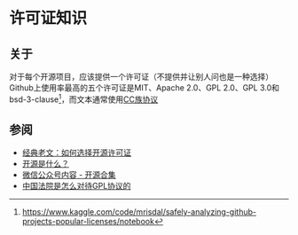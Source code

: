 # 许可证知识
## 关于
对于每个开源项目，应该提供一个许可证（不提供并让别人问也是一种选择）\
Github上使用率最高的五个许可证是MIT、Apache 2.0、GPL 2.0、GPL 3.0和bsd-3-clause[^1]，而文本通常使用[CC族协议](https://creativecommons.org/licenses/)

## 参阅
- [经典老文：如何选择开源许可证](https://www.ruanyifeng.com/blog/2011/05/how_to_choose_free_software_licenses.html)
- [开源是什么？](https://www.luogu.com.cn/blog/Acfboy/kai-yuan-shi-shi-me-neng-chi-ma-post)
- [微信公众号内容 - 开源合集](https://mp.weixin.qq.com/mp/appmsgalbum?__biz=MzAxMDc4NDc5OA==&action=getalbum&album_id=1838439004912812035)
- [中国法院是怎么对待GPL协议的](https://mp.weixin.qq.com/s?__biz=MzAxMDc4NDc5OA==&mid=2649433312&idx=1&sn=e30738b820b96deae410aab689e475d4)

[^1]: https://www.kaggle.com/code/mrisdal/safely-analyzing-github-projects-popular-licenses/notebook
